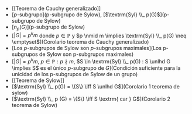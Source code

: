 - [[Teorema de Cauchy generalizado]]
- [$p$-subgrupo](p-subgrupo de Sylow), [$\textrm{Syl} \\_ p(G)$](p-subgrupo de Sylow)
- [$n_p(G)$](p-subgrupo de Sylow)
-  [$|G| = p^k m$ donde $p \in \mathbb P$ y $p \nmid m \implies \textrm{Syl} \\_ p(G) \neq \emptyset$](Corolario teorema de Cauchy generalizado)
- [Los $p$-subgrupos de Sylow son $p$-subgrupos maximales](Los p-subgrupos de Sylow son p-subgrupos maximales)
- [$|G| = p^km$, $p \in \mathbb P : p \nmid m$, $S \in \textrm{Syl} \\_ p(G) : S \unlhd G \implies S$ es el único $p$-subgrupo de $G$](Condición suficiente para la unicidad de los p-subgrupos de Sylow de un grupo)
- [[Teorema de Sylow]]
- [$\textrm{Syl} \\_ p(G) = \{S\} \iff S \unlhd G$](Corolario 1 teorema de sylow)
- [$\textrm{Syl} \\_ p (G) = \{S\} \iff S \textrm{ car } G$](Corolario 2 teorema de Sylow)